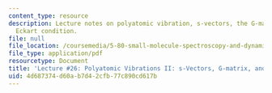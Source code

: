 ```yaml
---
content_type: resource
description: Lecture notes on polyatomic vibration, s-vectors, the G-matrix, and the
  Eckart condition.
file: null
file_location: /coursemedia/5-80-small-molecule-spectroscopy-and-dynamics-fall-2008/4d687374d60ab7d42cfb77c890cd617b_26_580ln_fa08.pdf
file_type: application/pdf
resourcetype: Document
title: 'Lecture #26: Polyatomic Vibrations II: s-Vectors, G-matrix, and Eckart Condition'
uid: 4d687374-d60a-b7d4-2cfb-77c890cd617b
---
```

